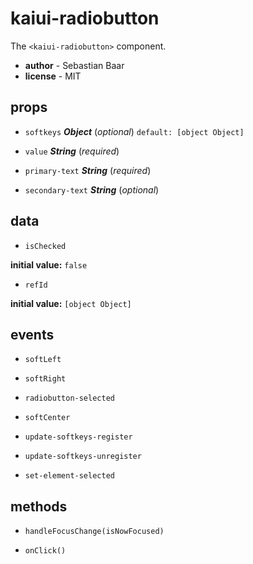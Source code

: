 # kaiui-radiobutton 

The `<kaiui-radiobutton>` component. 

- **author** - Sebastian Baar 
- **license** - MIT 

## props 

- `softkeys` ***Object*** (*optional*) `default: [object Object]` 

- `value` ***String*** (*required*) 

- `primary-text` ***String*** (*required*) 

- `secondary-text` ***String*** (*optional*) 

## data 

- `isChecked` 

**initial value:** `false` 

- `refId` 

**initial value:** `[object Object]` 

## events 

- `softLeft` 

- `softRight` 

- `radiobutton-selected` 

- `softCenter` 

- `update-softkeys-register` 

- `update-softkeys-unregister` 

- `set-element-selected` 

## methods 

- `handleFocusChange(isNowFocused)` 

- `onClick()` 

